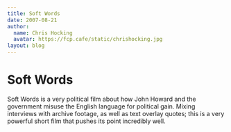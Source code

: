 ```yaml
---
title: Soft Words
date: 2007-08-21
author:
  name: Chris Hocking
  avatar: https://fcp.cafe/static/chrishocking.jpg
layout: blog
---
```

# Soft Words

Soft Words is a very political film about how John Howard and the government misuse the English language for political gain. Mixing interviews with archive footage, as well as text overlay quotes; this is a very powerful short film that pushes its point incredibly well.